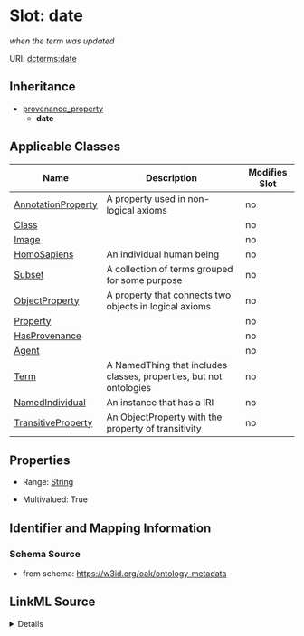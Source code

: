 

# Slot: date


_when the term was updated_



URI: [dcterms:date](http://purl.org/dc/terms/date)




## Inheritance

* [provenance_property](provenance_property.md)
    * **date**






## Applicable Classes

| Name | Description | Modifies Slot |
| --- | --- | --- |
| [AnnotationProperty](AnnotationProperty.md) | A property used in non-logical axioms |  no  |
| [Class](Class.md) |  |  no  |
| [Image](Image.md) |  |  no  |
| [HomoSapiens](HomoSapiens.md) | An individual human being |  no  |
| [Subset](Subset.md) | A collection of terms grouped for some purpose |  no  |
| [ObjectProperty](ObjectProperty.md) | A property that connects two objects in logical axioms |  no  |
| [Property](Property.md) |  |  no  |
| [HasProvenance](HasProvenance.md) |  |  no  |
| [Agent](Agent.md) |  |  no  |
| [Term](Term.md) | A NamedThing that includes classes, properties, but not ontologies |  no  |
| [NamedIndividual](NamedIndividual.md) | An instance that has a IRI |  no  |
| [TransitiveProperty](TransitiveProperty.md) | An ObjectProperty with the property of transitivity |  no  |







## Properties

* Range: [String](String.md)

* Multivalued: True





## Identifier and Mapping Information







### Schema Source


* from schema: https://w3id.org/oak/ontology-metadata




## LinkML Source

<details>
```yaml
name: date
description: when the term was updated
from_schema: https://w3id.org/oak/ontology-metadata
close_mappings:
- pav:authoredOn
rank: 1000
is_a: provenance_property
slot_uri: dcterms:date
multivalued: true
alias: date
domain_of:
- HasProvenance
range: string

```
</details>
